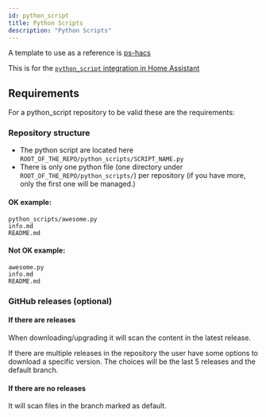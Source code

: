 ```yaml
---
id: python_script
title: Python Scripts
description: "Python Scripts"
---
```


A template to use as a reference is [ps-hacs](https://github.com/ludeeus/ps-hacs)

This is for the [`python_script` integration in Home Assistant](https://www.home-assistant.io/components/python_script/)

## Requirements

For a python_script repository to be valid these are the requirements:

### Repository structure

- The python script are located here `ROOT_OF_THE_REPO/python_scripts/SCRIPT_NAME.py`
- There is only one python file (one directory under `ROOT_OF_THE_REPO/python_scripts/`) per repository (if you have more, only the first one will be managed.)

#### OK example:

```text
python_scripts/awesome.py
info.md
README.md
```

#### Not OK example:

```text
awesome.py
info.md
README.md
```

### GitHub releases (optional)

#### If there are releases

When downloading/upgrading it will scan the content in the latest release.

If there are multiple releases in the repository the user have some options to download a specific version.
The choices will be the last 5 releases and the default branch.

#### If there are no releases

It will scan files in the branch marked as default.
